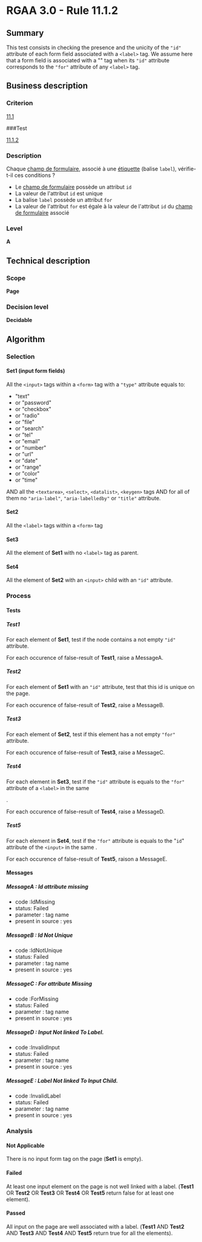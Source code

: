 # RGAA 3.0 -  Rule 11.1.2

## Summary

This test consists in checking the presence and the unicity of the `"id"` attribute of each form field associated with a `<label>` tag. We assume here that a form field is associated with a "<label>" tag when its `"id"` attribute corresponds to the `"for"` attribute of any `<label>` tag.

## Business description

### Criterion

[11.1](http://disic.github.io/rgaa_referentiel_en/RGAA3.0_Criteria_English_version_v1.html#crit-11-1)

###Test

[11.1.2](http://disic.github.io/rgaa_referentiel_en/RGAA3.0_Criteria_English_version_v1.html#test-11-1-2)

### Description

Chaque <a href="http://references.modernisation.gouv.fr/referentiel-technique-0#mChpSaisie">champ de formulaire</a>, associ&eacute; &agrave; une <a href="http://references.modernisation.gouv.fr/referentiel-technique-0#mEtiquette">&eacute;tiquette</a> (balise `label`), v&eacute;rifie-t-il ces conditions ? 
 
 *  Le <a href="http://references.modernisation.gouv.fr/referentiel-technique-0#mChpSaisie">champ de formulaire</a> poss&egrave;de un attribut `id` 
 *  La valeur de l'attribut `id` est unique 
 *  La balise `label` poss&egrave;de un attribut `for` 
 *  La valeur de l'attribut `for` est &eacute;gale &agrave; la valeur de l'attribut `id` du <a href="http://references.modernisation.gouv.fr/referentiel-technique-0#mChpSaisie">champ de formulaire</a> associ&eacute; 

### Level

**A**

## Technical description

### Scope

**Page**

### Decision level

**Decidable**

## Algorithm

### Selection

#### Set1 (input form fields)

All the `<input>` tags within a `<form>` tag with a `"type"` attribute equals to:
-  "text"
-   or "password"
-   or "checkbox"
-   or "radio"
-   or "file"
-   or "search"
-   or "tel"
-   or "email"
-   or "number"
-   or "url"
-   or "date"
-   or "range"
-   or "color"
-   or "time"

AND all the `<textarea>`, `<select>`, `<datalist>`, `<keygen>` tags AND for all of them no `"aria-label"`, `"aria-labelledby"` or `"title"` attribute.

#### Set2 

All the `<label>` tags within a  `<form>` tag

#### Set3 

All the element of **Set1** with no `<label>` tag as parent.

#### Set4 

All the element of **Set2** with an `<input>` child with an `"id"` attribute.

### Process

#### Tests

##### Test1

For each element of **Set1**, test if the node contains a not empty `"id"` attribute.

For each occurence of false-result of **Test1**, raise a MessageA.

##### Test2

For each element of **Set1** with an `"id"` attribute, test that this id is unique on the page.

For each occurence of false-result of **Test2**, raise a MessageB.

##### Test3

For each element of **Set2**, test if this element has a not empty `"for"` attribute.

For each occurence of false-result of **Test3**, raise a MessageC.

##### Test4

For each element in **Set3**, test if the `"id"` attribute is equals to the `"for"` attribute of a `<label>` in the same <form>.

For each occurence of false-result of **Test4**, raise a MessageD.

##### Test5

For each element in **Set4**, test if the `"for"` attribute is equals to the "`id`" attribute of the `<input>` in the same <form>.

For each occurence of false-result of **Test5**, raison a MessageE.

#### Messages

##### MessageA : Id attribute missing

- code :IdMissing
- status: Failed
- parameter : tag name
- present in source : yes

##### MessageB : Id Not Unique

- code :IdNotUnique
- status: Failed
- parameter : tag name
- present in source : yes

##### MessageC : For attribute Missing

- code :ForMissing
- status: Failed
- parameter : tag name
- present in source : yes

##### MessageD : Input Not linked To Label. 

- code :InvalidInput
- status: Failed
- parameter : tag name
- present in source : yes

##### MessageE : Label Not linked To Input Child. 

- code :InvalidLabel
- status: Failed
- parameter : tag name
- present in source : yes

### Analysis

#### Not Applicable

There is no input form tag on the page (**Set1** is empty).

#### Failed

At least one input element on the page is not well linked with a label. (**Test1** OR **Test2** OR **Test3** OR **Test4** OR **Test5** return false for at least one element).

#### Passed

All input on the page are well associated with a label. (**Test1** AND **Test2** AND **Test3** AND **Test4** AND **Test5** return true for all the elements).
